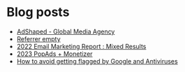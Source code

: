 # Blog posts
<!-- BLOG-POST-LIST:START -->
- [AdShaped - Global Media Agency](https://afflift.com/f/threads/adshaped-global-media-agency.7136/)
- [Referrer empty](https://afflift.com/f/threads/referrer-empty.10395/)
- [2022 Email Marketing Report : Mixed Results](https://afflift.com/f/threads/2022-email-marketing-report-mixed-results.10283/)
- [2023 PopAds + Monetizer](https://afflift.com/f/threads/2023-popads-monetizer.10185/)
- [How to avoid getting flagged by Google and Antiviruses](https://afflift.com/f/threads/how-to-avoid-getting-flagged-by-google-and-antiviruses.7277/)
<!-- BLOG-POST-LIST:END -->
